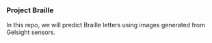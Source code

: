 ### Project Braille
In this repo, we will predict Braille letters using images generated from Gelsight sensors.

